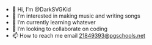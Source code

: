 - 👋 Hi, I’m @DarkSVGKid
- 👀 I’m interested in making music and writing songs
- 🌱 I’m currently learning whatever
- 💞️ I’m looking to collaborate on coding
- 📫 How to reach me email 21849393@pgschools.net

<!---
DarkSVGKid/DarkSVGKid is a ✨ special ✨ repository because its `README.md` (this file) appears on your GitHub profile.
You can click the Preview link to take a look at your changes.
--->
